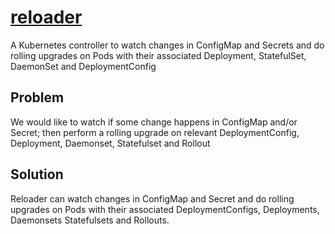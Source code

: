 # [reloader](https://github.com/stakater/Reloader)

A Kubernetes controller to watch changes in ConfigMap and Secrets
and do rolling upgrades on Pods with their associated Deployment, StatefulSet, DaemonSet and DeploymentConfig

## Problem

We would like to watch if some change happens in ConfigMap and/or Secret; then perform a rolling upgrade on relevant DeploymentConfig, Deployment, Daemonset, Statefulset and Rollout

## Solution

Reloader can watch changes in ConfigMap and Secret and do rolling upgrades on Pods with their associated DeploymentConfigs, Deployments, Daemonsets Statefulsets and Rollouts.
